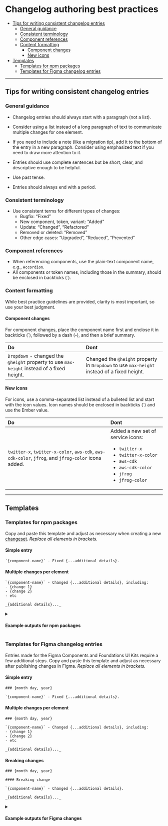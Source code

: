 # Changelog authoring best practices

- [Tips for writing consistent changelog entries](#tips-for-writing-consistent-changelog-entries)
  - [General guidance](#general-guidance)
  - [Consistent terminology](#consistent-terminology)
  - [Component references](#component-references)
  - [Content formatting](#content-formatting)
    - [Component changes](#component-changes)
    - [New icons](#new-icons)
- [Templates](#templates)
  - [Templates for npm packages](#templates-for-npm-packages)
  - [Templates for Figma changelog entries](#templates-for-figma-changelog-entries)

---

## Tips for writing consistent changelog entries

### General guidance
- Changelog entries should always start with a paragraph (not a list).
- Consider using a list instead of a long paragraph of text to communicate multiple changes for one element.
- If you need to include a note (like a migration tip), add it to the bottom of the entry in a new paragraph. Consider using emphasized text if you need to draw more attention to it.


- Entries should use complete sentences but be short, clear, and descriptive enough to be helpful.
- Use past tense.
- Entries should always end with a period.

### Consistent terminology
- Use consistent terms for different types of changes: 
  - Bugfix: “Fixed”
  - New component, token, variant: “Added”
  - Update: “Changed”, “Refactored”
  - Removed or deleted: “Removed”
  - Other edge cases: “Upgraded”, “Reduced”, “Prevented”
 
### Component references
- When referencing components, use the plain-text component name, e.g., `Accordion`.
- All components or token names, including those in the summary, should be enclosed in backticks (`).

### Content formatting

While best practice guidelines are provided, clarity is most important, so use your best judgment. 

#### Component changes

For component changes, place the component name first and enclose it in backticks (`), followed by a dash (-), and then a brief summary.

| Do | Dont |
|:---|:-----|
| `Dropdown` - changed the `@height` property to use `max-height` instead of a fixed height.  | Changed the `@height` property in `Dropdown` to use `max-height` instead of a fixed height. |

#### New icons

For icons, use a comma-separated list instead of a bulleted list and start with the icon values. Icon names should be enclosed in backticks (`) and use the Ember value.

| Do | Dont |
|:---|:-----|
| `twitter-x`, `twitter-x-color`, `aws-cdk`, `aws-cdk-color`, `jfrog`, and `jfrog-color` icons added. | Added a new set of service icons: <ul><li>`twitter-x`</li><li>`twitter-x-color`</li><li>`aws-cdk`</li><li>`aws-cdk-color`</li><li>`jfrog`</li><li>`jfrog-color`</li></ul> | 

---

## Templates

### Templates for npm packages

Copy and paste this template and adjust as necessary when creating a new [changeset](https://github.com/hashicorp/design-system#changesets). _Replace all elements in brackets._

#### Simple entry
```
`{component-name}` - Fixed {...additional details}.
```

#### Multiple changes per element
```
`{component-name}` - Changed {...additional details}, including:
- {change 1}
- {change 2}
- etc

_{additional details}..._
```

<details>
  <summary><h4>Example outputs for npm packages</h4></summary>
  <i>These examples are just outputs of the details provided as a part of the changeset. They do not include the PR links or contributors, which are added automatically.</i>
  <br/><br/>
  
  `TooltipButton` - Added `text-align: inherit` to the “button” element.
  
  `Dropdown` - Fixed a few accessibility failures, including:
  - Added `aria-hidden` to the separator,
  - Added `role=“none”` to the checkbox `<li>`.
    
  `Table` - Changed `height` to `min-height` for the table head cells and updated the cells' internal padding to align with the design specs in Figma.
  
  `Sidenav Link` - Fixed an issue resulting in an empty node.
  - This will lead to a minimal visual impact on some edge cases of `Alert` and `Toast` (multiple description items) and `Sidenav` (text and generic content).
  
  `Standalone Link` - Increased the space between the actions to 16px and reduced the size of the icon in the small variant to 12px.
  `Modal` and `Flyout` - Fixed the scroll management resulting in stray `style` attribute on the `<body>` element.
  Updated the CSS of multiple components to use flex `gap`.
  Upgraded Ember.js to the latest stable release 4.12, including upgrades to:
  - `ember-auto-import` from `2.6.0` to `2.6.3`
  - `ember-cli-htmlbars` from `6.1.0` to `6.2.0`
  
  Upgraded the following dependencies:
  - `ember-focus-trap` from `1.0.1` to `1.0.2`
  - `ember-keyboard` from `8.1.0` to `8.2.0`
  - `ember-truth-helpers` from `3.0.0` to `3.1.1`
  - `sass` from `1.58.3` to `1.62.1`
  
  Shifted our support version of Node.js from `12.* || 14.* || >= 16` to `14.* || 16.* || >= 18`
</details>

### Templates for Figma changelog entries

Entries made for the Figma Components and Foundations UI Kits require a few additional steps. Copy and paste this template and adjust as necessary after publishing changes in Figma. _Replace all elements in brackets._

#### Simple entry
```
### {month day, year}

`{component-name}` - Fixed {...additional details}.
```

#### Multiple changes per element
```
### {month day, year}

`{component-name}` - Changed {...additional details}, including:
- {change 1}
- {change 2}
- etc

_{additional details}..._
```

#### Breaking changes
```
### {month day, year}

#### Breaking change

`{component-name}` - Changed {...additional details}.

_{additional details}..._
```

<details>
  <summary><h4>Example outputs for Figma changes</h4></summary>

  <h3>September 15, 2023</h3>

  `SegmentedGroup` - Updated the following:
  - Fixed a bug that created an “inception” style loop of the inheritance between the published component library and the local components.
  - Added more straightforward support for the focus state of the Select component when nested within a SegmentedGroup.
  
  `Select` - Updated the focus state to bring consistency in how the `Select` and the other form controls account for this interactive state.

  <h4>Breaking change</h4>
  
  `Dropdown` - Refactored the component to utilize new Figma functionality and added the following new features:
  - Added ListItem variants: Checkmark, Checkbox, Radio.
  - Updated positioning options from Left and Right to Top left, Top right, Bottom left, Bottom right.
  - Improved accessibility on ToggleIcon by adding a border to indicate interactivity better.
  - Added small variants of the ToggleButton and ToggleIcon.
  - Added a Header and Footer to the List.
  - Added the ability to set a fixed height on the List resulting in the use of a scrollbar for longer lists.
</details>
